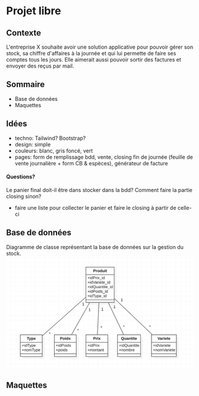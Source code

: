 # Projet libre
## Contexte
L'entreprise X souhaite avoir une solution applicative pour pouvoir gérer son stock, sa chiffre d'affaires à la journée et qui lui permette de faire ses comptes tous les jours. Elle aimerait aussi pouvoir sortir des factures et envoyer des reçus par mail. 

## Sommaire
- Base de données
- Maquettes

## Idées
- techno: Tailwind? Bootstrap? 
- design: simple
- couleurs: blanc, gris foncé, vert
- pages: form de remplissage bdd, vente, closing fin de journée (feuille de vente journalière + form CB & espèces), générateur de facture

#### Questions?
Le panier final doit-il être dans stocker dans la bdd? 
Comment faire la partie closing sinon? 

- faire une liste pour collecter le panier et faire le closing à partir de celle-ci

## Base de données
Diagramme de classe représentant la base de données sur la gestion du stock. 
![Base de données première ébauche](Images/diagbdd1.png)

## Maquettes